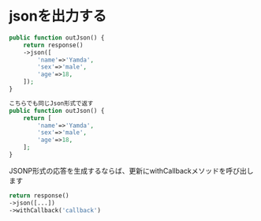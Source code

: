 # jsonを出力する

```php
public function outJson() {
    return response()
    ->json([
        'name'=>'Yamda',
        'sex'=>'male',
        'age'=>18,
    ]);
}

こちらでも同じJson形式で返す
public function outJson() {
    return [
        'name'=>'Yamda',
        'sex'=>'male',
        'age'=>18,
    ];
}
```

JSONP形式の応答を生成するならば、更新にwithCallbackメソッドを呼び出します

```php
return response()
->json([...])
->withCallback('callback')
```
